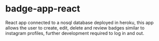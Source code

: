 # badge-app-react

React app connected to a nosql database deployed in heroku, this app allows the user to create, edit, delete and review badges similar to instagram profiles, further development required to log in and out.
